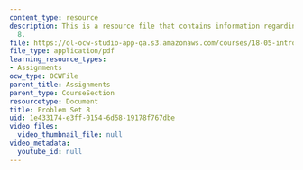 ```yaml
---
content_type: resource
description: This is a resource file that contains information regarding problem set
  8.
file: https://ol-ocw-studio-app-qa.s3.amazonaws.com/courses/18-05-introduction-to-probability-and-statistics-spring-2014/1e433174e3ff01546d5819178f767dbe_MIT18_05S14_ps8.pdf
file_type: application/pdf
learning_resource_types:
- Assignments
ocw_type: OCWFile
parent_title: Assignments
parent_type: CourseSection
resourcetype: Document
title: Problem Set 8
uid: 1e433174-e3ff-0154-6d58-19178f767dbe
video_files:
  video_thumbnail_file: null
video_metadata:
  youtube_id: null
---
```

